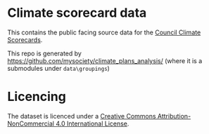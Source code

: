 # Climate scorecard data

This contains the public facing source data for the [Council Climate Scorecards](https://councilclimatescorecards.uk/).

This repo is generated by https://github.com/mysociety/climate_plans_analysis/ (where it is a submodules under `data\groupings`)

# Licencing

The dataset is licenced under a [Creative Commons Attribution-NonCommercial 4.0 International License](https://creativecommons.org/licenses/by-nc/4.0/).
